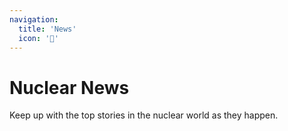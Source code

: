 ```yaml
---
navigation:
  title: 'News'
  icon: '📣'
---
```


# Nuclear News

Keep up with the top stories in the nuclear world as they happen.

<section-contents section-name="News" />
